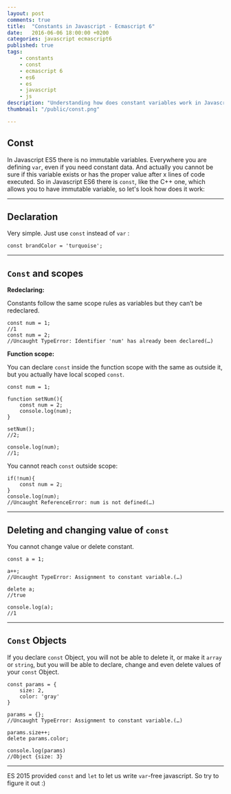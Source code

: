 ```yaml
---
layout: post
comments: true
title:  "Constants in Javascript - Ecmascript 6"
date:   2016-06-06 18:00:00 +0200
categories: javascript ecmascript6 
published: true
tags: 
    - constants
    - const
    - ecmascript 6
    - es6
    - es
    - javascript
    - js
description: "Understanding how does constant variables work in Javascript Ecmascript 6. Immutable variables in Javascript"
thumbnail: "/public/const.png"

---
```


## Const

In Javascript ES5 there is no immutable variables. Everywhere you are defining `var`, even if you need constant data. And actually you cannot be sure if this variable exists or has the proper value after x lines of code executed. 
So in Javascript ES6 there is `const`, like the C++ one, which allows you to have immutable variable, so let's look how does it work:  <!--more-->

___

## Declaration

Very simple. Just use `const` instead of `var` :

    const brandColor = 'turquoise';  

___

## `Const` and scopes

**Redeclaring:**

Constants follow the same scope rules as variables but they can’t be redeclared. 

    const num = 1;
    //1
    const num = 2;
    //Uncaught TypeError: Identifier 'num' has already been declared(…)


**Function scope:**

You can declare `const` inside the function scope with the same as outside it, but you actually have local scoped `const`.

    const num = 1;
    
    function setNum(){
        const num = 2;
        console.log(num);
    }
    
    setNum();
    //2;
    
    console.log(num);
    //1;
    
You cannot reach `const` outside scope:

    if(!num){
        const num = 2;
    }
    console.log(num);
    //Uncaught ReferenceError: num is not defined(…)

___

## Deleting and changing value of `const`

You cannot change value or delete constant.

    const a = 1;
    
    a++;
    //Uncaught TypeError: Assignment to constant variable.(…)
    
    delete a;
    //true
    
    console.log(a);
    //1

___

## `Const` Objects

If you declare `const` Object, you will not be able to delete it, or make it `array` or `string`, but you will be able to declare, change and even delete values of your `const` Object.

    const params = {
        size: 2,
        color: 'gray'
    }
    
    params = {};
    //Uncaught TypeError: Assignment to constant variable.(…)
    
    params.size++;
    delete params.color;
    
    console.log(params)
    //Object {size: 3}

___

ES 2015 provided `const` and `let` to let us write `var`-free javascript. So try to figure it out :) 


